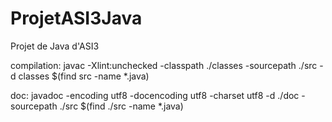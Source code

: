 # ProjetASI3Java
Projet de Java d'ASI3

compilation: javac -Xlint:unchecked -classpath ./classes -sourcepath ./src -d classes $(find src -name *.java)

doc: javadoc -encoding utf8 -docencoding utf8 -charset utf8 -d ./doc -sourcepath ./src $(find ./src -name *.java)
